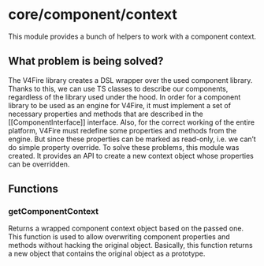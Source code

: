 # core/component/context

This module provides a bunch of helpers to work with a component context.

## What problem is being solved?

The V4Fire library creates a DSL wrapper over the used component library.
Thanks to this, we can use TS classes to describe our components, regardless of the library used under the hood.
In order for a component library to be used as an engine for V4Fire, it must implement a set of necessary properties and
methods that are described in the [[ComponentInterface]] interface. Also, for the correct working of the entire platform,
V4Fire must redefine some properties and methods from the engine. But since these properties can be marked as read-only,
i.e. we can’t do simple property override. To solve these problems, this module was created.
It provides an API to create a new context object whose properties can be overridden.

## Functions

### getComponentContext

Returns a wrapped component context object based on the passed one.
This function is used to allow overwriting component properties and methods without hacking the original object.
Basically, this function returns a new object that contains the original object as a prototype.
